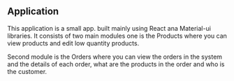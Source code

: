 ## Application

This application is a small app. built mainly using React ana Material-ui libraries. It consists of two main modules one is the Products where you can view products and edit low quantity products.

Second module is the Orders where you can view the orders in the system and the details of each order, what are the products in the order and who is the customer.
